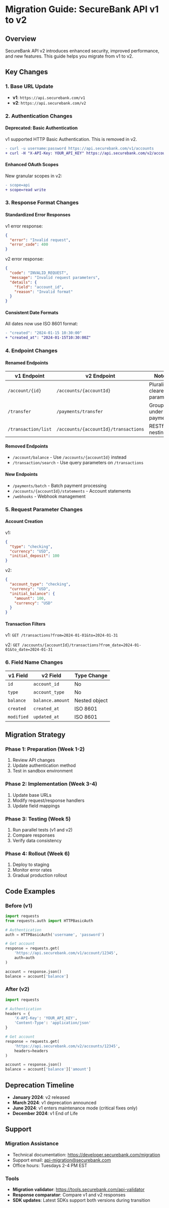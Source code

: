 # Migration Guide: SecureBank API v1 to v2

## Overview

SecureBank API v2 introduces enhanced security, improved performance, and new features. This guide helps you migrate from v1 to v2.

## Key Changes

### 1. Base URL Update

- **v1**: `https://api.securebank.com/v1`
- **v2**: `https://api.securebank.com/v2`

### 2. Authentication Changes

#### Deprecated: Basic Authentication
v1 supported HTTP Basic Authentication. This is removed in v2.

```diff
- curl -u username:password https://api.securebank.com/v1/accounts
+ curl -H "X-API-Key: YOUR_API_KEY" https://api.securebank.com/v2/accounts
```

#### Enhanced OAuth Scopes
New granular scopes in v2:

```diff
- scope=api
+ scope=read write
```

### 3. Response Format Changes

#### Standardized Error Responses

v1 error response:
```json
{
  "error": "Invalid request",
  "error_code": 400
}
```

v2 error response:
```json
{
  "code": "INVALID_REQUEST",
  "message": "Invalid request parameters",
  "details": {
    "field": "account_id",
    "reason": "Invalid format"
  }
}
```

#### Consistent Date Formats

All dates now use ISO 8601 format:

```diff
- "created": "2024-01-15 10:30:00"
+ "created_at": "2024-01-15T10:30:00Z"
```

### 4. Endpoint Changes

#### Renamed Endpoints

| v1 Endpoint | v2 Endpoint | Notes |
|------------|-------------|-------|
| `/account/{id}` | `/accounts/{accountId}` | Pluralized, clearer parameter |
| `/transfer` | `/payments/transfer` | Grouped under payments |
| `/transaction/list` | `/accounts/{accountId}/transactions` | RESTful nesting |

#### Removed Endpoints

- `/account/balance` - Use `/accounts/{accountId}` instead
- `/transaction/search` - Use query parameters on `/transactions`

#### New Endpoints

- `/payments/batch` - Batch payment processing
- `/accounts/{accountId}/statements` - Account statements
- `/webhooks` - Webhook management

### 5. Request Parameter Changes

#### Account Creation

v1:
```json
{
  "type": "checking",
  "currency": "USD",
  "initial_deposit": 100
}
```

v2:
```json
{
  "account_type": "checking",
  "currency": "USD",
  "initial_balance": {
    "amount": 100,
    "currency": "USD"
  }
}
```

#### Transaction Filters

v1: `GET /transactions?from=2024-01-01&to=2024-01-31`

v2: `GET /accounts/{accountId}/transactions?from_date=2024-01-01&to_date=2024-01-31`

### 6. Field Name Changes

| v1 Field | v2 Field | Type Change |
|----------|----------|-------------|
| `id` | `account_id` | No |
| `type` | `account_type` | No |
| `balance` | `balance.amount` | Nested object |
| `created` | `created_at` | ISO 8601 |
| `modified` | `updated_at` | ISO 8601 |

## Migration Strategy

### Phase 1: Preparation (Week 1-2)
1. Review API changes
2. Update authentication method
3. Test in sandbox environment

### Phase 2: Implementation (Week 3-4)
1. Update base URLs
2. Modify request/response handlers
3. Update field mappings

### Phase 3: Testing (Week 5)
1. Run parallel tests (v1 and v2)
2. Compare responses
3. Verify data consistency

### Phase 4: Rollout (Week 6)
1. Deploy to staging
2. Monitor error rates
3. Gradual production rollout

## Code Examples

### Before (v1)

```python
import requests
from requests.auth import HTTPBasicAuth

# Authentication
auth = HTTPBasicAuth('username', 'password')

# Get account
response = requests.get(
    'https://api.securebank.com/v1/account/12345',
    auth=auth
)

account = response.json()
balance = account['balance']
```

### After (v2)

```python
import requests

# Authentication
headers = {
    'X-API-Key': 'YOUR_API_KEY',
    'Content-Type': 'application/json'
}

# Get account
response = requests.get(
    'https://api.securebank.com/v2/accounts/12345',
    headers=headers
)

account = response.json()
balance = account['balance']['amount']
```

## Deprecation Timeline

- **January 2024**: v2 released
- **March 2024**: v1 deprecation announced
- **June 2024**: v1 enters maintenance mode (critical fixes only)
- **December 2024**: v1 End of Life

## Support

### Migration Assistance

- Technical documentation: https://developer.securebank.com/migration
- Support email: api-migration@securebank.com
- Office hours: Tuesdays 2-4 PM EST

### Tools

- **Migration validator**: https://tools.securebank.com/api-validator
- **Response comparator**: Compare v1 and v2 responses
- **SDK updates**: Latest SDKs support both versions during transition